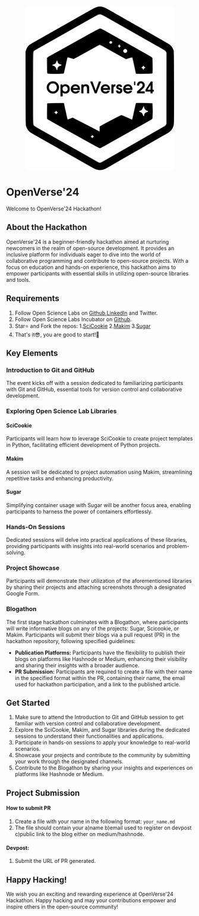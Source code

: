 <p align="center">
  <img src="https://github.com/OpenScienceLabs/opensciencelabs.github.io/blob/main/theme/images/events/openverse24.png" width="400" alt="openverse logo">
</p>

# OpenVerse'24 

Welcome to OpenVerse'24 Hackathon!

## About the Hackathon

OpenVerse'24 is a beginner-friendly hackathon aimed at nurturing newcomers in the realm of open-source development. It provides an inclusive platform for individuals eager to dive into the world of collaborative programming and contribute to open-source projects. With a focus on education and hands-on experience, this hackathon aims to empower participants with essential skills in utilizing open-source libraries and tools.

## Requirements
1. Follow Open Science Labs on [Github](https://github.com/OpenScienceLabs),[LinkedIn](https://www.linkedin.com/company/open-science-labs/) and Twitter.
2. Follow Open Science Labs Incubator on [Github](https://github.com/osl-incubator).
3. Star⭐ and Fork the repos: 1.[SciCookie](https://github.com/osl-incubator/scicookie) 2.[Makim](https://github.com/osl-incubator/makim) 3.[Sugar](https://github.com/osl-incubator/sugar)
4. That's it😎, you are good to start!🌠

##  Key Elements
### Introduction to Git and GitHub
The event kicks off with a session dedicated to familiarizing participants with Git and GitHub, essential tools for version control and collaborative development.

### Exploring Open Science Lab Libraries

#### SciCookie
Participants will learn how to leverage SciCookie to create project templates in Python, facilitating efficient development of Python projects.

#### Makim
A session will be dedicated to project automation using Makim, streamlining repetitive tasks and enhancing productivity.

#### Sugar
Simplifying container usage with Sugar will be another focus area, enabling participants to harness the power of containers effortlessly.

### Hands-On Sessions
Dedicated sessions will delve into practical applications of these libraries, providing participants with insights into real-world scenarios and problem-solving.

### Project Showcase
Participants will demonstrate their utilization of the aforementioned libraries by sharing their projects and attaching screenshots through a designated Google Form.

### Blogathon
The first stage hackathon culminates with a Blogathon, where participants will write informative blogs on any of the projects: Sugar, Scicookie, or Makim. Participants will submit their blogs via a pull request (PR) in the hackathon repository, following specified guidelines:

- **Publication Platforms:** Participants have the flexibility to publish their blogs on platforms like Hashnode or Medium, enhancing their visibility and sharing their insights with a broader audience.
- **PR Submission:** Participants are required to create a file with their name in the specified format within the PR, containing their name, the email used for hackathon participation, and a link to the published article.

## Get Started

1. Make sure to attend the Introduction to Git and GitHub session to get familiar with version control and collaborative development.
2. Explore the SciCookie, Makim, and Sugar libraries during the dedicated sessions to understand their functionalities and applications.
3. Participate in hands-on sessions to apply your knowledge to real-world scenarios.
4. Showcase your projects and contribute to the community by submitting your work through the designated channels.
5. Contribute to the Blogathon by sharing your insights and experiences on platforms like Hashnode or Medium.

## Project Submission 
#### How to submit PR
1. Create a file with your name in the following format: `your_name.md`
2. The file should contain your a)name b)email used to register on devpost c)public link to the blog either on medium/hashnode.
#### Devpost:
1. Submit the URL of PR generated.

## Happy Hacking!
We wish you an exciting and rewarding experience at OpenVerse'24 Hackathon. Happy hacking and may your contributions empower and inspire others in the open-source community!
